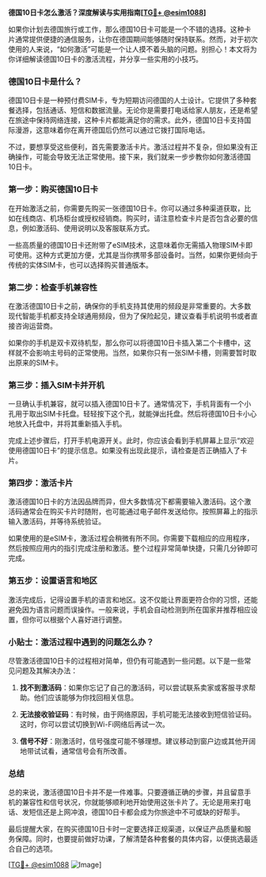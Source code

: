 **德国10日卡怎么激活？深度解读与实用指南[[TG💪+ @esim1088](https://t.me/s/esim1088)]**

如果你计划去德国旅行或工作，那么德国10日卡可能是一个不错的选择。这种卡片通常提供便捷的通信服务，让你在德国期间能够随时保持联系。然而，对于初次使用的人来说，“如何激活”可能是一个让人摸不着头脑的问题。别担心！本文将为你详细解读德国10日卡的激活流程，并分享一些实用的小技巧。

### 德国10日卡是什么？

德国10日卡是一种预付费SIM卡，专为短期访问德国的人士设计。它提供了多种套餐选择，包括通话、短信和数据流量。无论你是需要打电话给家人朋友，还是希望在旅途中保持网络连接，这种卡片都能满足你的需求。此外，德国10日卡支持国际漫游，这意味着你在离开德国后仍然可以通过它拨打国际电话。

不过，要想享受这些便利，首先需要激活卡片。激活过程并不复杂，但如果没有正确操作，可能会导致无法正常使用。接下来，我们就来一步步教你如何激活德国10日卡。

### 第一步：购买德国10日卡

在开始激活之前，你需要先购买一张德国10日卡。你可以通过多种渠道获取，比如在线商店、机场柜台或授权经销商。购买时，请注意检查卡片是否包含必要的信息，例如激活码、使用说明以及客服联系方式。

一些高质量的德国10日卡还附带了eSIM技术，这意味着你无需插入物理SIM卡即可使用。这种方式更加方便，尤其是当你携带多部设备时。当然，如果你更倾向于传统的实体SIM卡，也可以选择购买普通版本。

### 第二步：检查手机兼容性

在激活德国10日卡之前，确保你的手机支持其使用的频段是非常重要的。大多数现代智能手机都支持全球通用频段，但为了保险起见，建议查看手机说明书或者直接咨询运营商。

如果你的手机是双卡双待机型，那么你可以将德国10日卡插入第二个卡槽中，这样就不会影响主号码的正常使用。当然，如果你只有一张SIM卡槽，则需要暂时取出原来的SIM卡。

### 第三步：插入SIM卡并开机

一旦确认手机兼容，就可以插入德国10日卡了。通常情况下，手机背面有一个小孔用于取出SIM卡托盘。轻轻按下这个孔，就能弹出托盘。然后将德国10日卡小心地放入托盘中，并将其重新插入手机。

完成上述步骤后，打开手机电源开关。此时，你应该会看到手机屏幕上显示“欢迎使用德国10日卡”的提示信息。如果没有出现此提示，请检查是否正确插入了卡片。

### 第四步：激活卡片

激活德国10日卡的方法因品牌而异，但大多数情况下都需要输入激活码。这个激活码通常会在购买卡片时随附，也可能通过电子邮件发送给你。按照屏幕上的指示输入激活码，并等待系统验证。

如果使用的是eSIM卡，激活过程会稍微有所不同。你需要下载相应的应用程序，然后按照应用内的指引完成注册和激活。整个过程非常简单快捷，只需几分钟即可完成。

### 第五步：设置语言和地区

激活完成后，记得设置手机的语言和地区。这不仅能让界面更符合你的习惯，还能避免因为语言问题而误操作。一般来说，手机会自动检测到所在国家并推荐相应设置，但你可以根据个人喜好进行调整。

### 小贴士：激活过程中遇到的问题怎么办？

尽管激活德国10日卡的过程相对简单，但仍有可能遇到一些问题。以下是一些常见问题及其解决办法：

1. **找不到激活码**：如果你忘记了自己的激活码，可以尝试联系卖家或客服寻求帮助。他们应该能够为你找回相关信息。
   
2. **无法接收验证码**：有时候，由于网络原因，手机可能无法接收到短信验证码。这时，你可以尝试切换到Wi-Fi网络后再试一次。

3. **信号不好**：刚激活时，信号强度可能不够理想。建议移动到窗户边或其他开阔地带试试看，通常信号会有所改善。

### 总结

总的来说，激活德国10日卡并不是一件难事。只要遵循正确的步骤，并且留意手机的兼容性和信号状况，你就能够顺利地开始使用这张卡片了。无论是用来打电话、发短信还是上网冲浪，德国10日卡都会成为你旅途中不可或缺的好帮手。

最后提醒大家，在购买德国10日卡时一定要选择正规渠道，以保证产品质量和服务保障。同时，也要提前做好功课，了解清楚各种套餐的具体内容，以便挑选最适合自己的选项。

[[TG💪+ @esim1088](https://t.me/s/esim1088) ![Image](https://i.postimg.cc/4NQfJmqS/Snipaste-2025-05-13-00-14-12.png)]